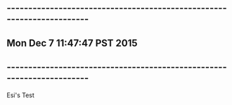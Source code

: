 ## ----------------------------------------------------------------------
## Mon Dec  7 11:47:47 PST 2015
## ----------------------------------------------------------------------

Esi's Test
